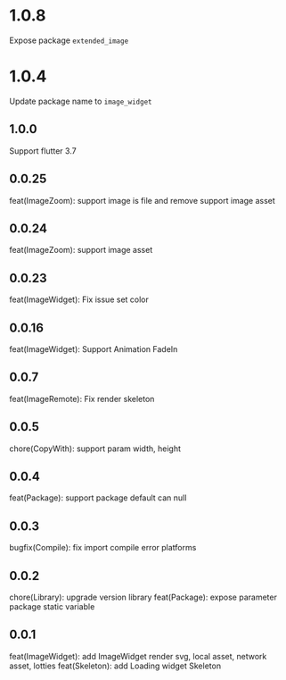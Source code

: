 # 1.0.8
Expose package `extended_image`

# 1.0.4
Update package name to `image_widget`

## 1.0.0
Support flutter 3.7

## 0.0.25
feat(ImageZoom): support image is file and remove support image asset 
## 0.0.24
feat(ImageZoom): support image asset
## 0.0.23
feat(ImageWidget): Fix issue set color
## 0.0.16
feat(ImageWidget): Support Animation FadeIn
## 0.0.7
feat(ImageRemote): Fix render skeleton

## 0.0.5
chore(CopyWith): support param width, height

## 0.0.4
feat(Package): support package default can null 

## 0.0.3

bugfix(Compile): fix import compile error platforms

## 0.0.2

chore(Library): upgrade version library
feat(Package): expose parameter package static variable
## 0.0.1

feat(ImageWidget): add ImageWidget render svg, local asset, network asset, lotties
feat(Skeleton): add Loading widget Skeleton
